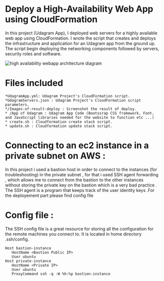 # Deploy a High-Availability Web App using CloudFormation

In this project (Udagram App), I deployed web servers for a highly available web app using CloudFormation. I wrote the script that creates and deploys the infrastructure and application for an Udagram app from the ground up. The script begin deploying the networking components followed by servers, security roles and software.

![high availability webapp architecture diagram](https://user-images.githubusercontent.com/75679079/106497682-a6cdc880-64be-11eb-9760-7b5369a9c1af.png)


# Files included 
	
	*UdagramApp.yml: Udagram Project's CloudFormation script.
	*UdagramServers.json : Udagram Project's CloudFormation script parameters. 
	*/Images-of-result-deploy : Screenshot the result of deploy.
	* /App of Udagram : Udagram App Code (Bootssrap CSS framework, Font, and JavaScript libraries needed for the website to function etc ...)
	* create.sh : Cloudformation create stack script. 
	* update.sh : Cloudformation update stack script.


# Connecting to an ec2 instance in a private subnet on AWS : 

In this project i used a bastion host in order to connect to the instances (for troubleshooting) in the private subnet , 
for that i used SSH agent forwarding , which allows me to connect from the bastion to the other instances 
without storing the private key on the bastion which is a very bad practice . 
The SSH agent is a program that keeps track of the user identity keys .For the deployement part  please find config file

# Config file : 
The SSH config file is a great resource for storing all the configuration for the remote machines you connect to. It is located in home directory .ssh/config.

	Host bastion-instance
	   HostName <Bastion Public IP>
	   User ubuntu
	Host private-instance
	   HostName <Private IP>
	   User ubuntu
	   ProxyCommand ssh -q -W %h:%p bastion-instance

